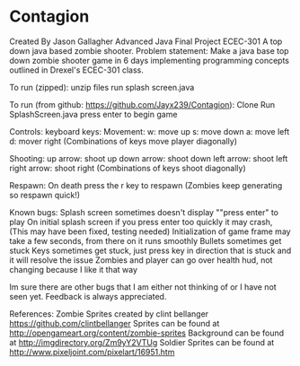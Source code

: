 # Contagion
Created By Jason Gallagher
Advanced Java Final Project ECEC-301
A top down java based zombie shooter.
Problem statement:
Make a java base top down zombie shooter game in 6 days implementing programming concepts outlined
in Drexel's ECEC-301 class.

To run (zipped):
unzip files
run splash screen.java

To run (from github: https://github.com/Jayx239/Contagion):
Clone
Run SplashScreen.java
press enter to begin game

Controls:
keyboard keys:
Movement:
w: move up
s: move down
a: move left
d: mover right
(Combinations of keys move player diagonally)

Shooting:
up arrow: shoot up
down arrow: shoot down
left arrow: shoot left
right arrow: shoot right
(Combinations of keys shoot diagonally)

Respawn:
On death press the r key to respawn (Zombies keep generating so respawn quick!)

Known bugs:
Splash screen sometimes doesn't display ""press enter" to play
On initial splash screen if you press enter too quickly it may crash, (This may have been fixed, testing needed)
Initialization of game frame may take a few seconds, from there on it runs smoothly
Bullets sometimes get stuck
Keys sometimes get stuck, just press key in direction that is stuck and it will resolve the issue
Zombies and player can go over health hud, not changing because I like it that way

Im sure there are other bugs that I am either not thinking of or I have not seen yet. Feedback is always
appreciated.

References:
Zombie Sprites created by clint bellanger https://github.com/clintbellanger
Sprites can be found at http://opengameart.org/content/zombie-sprites
Background can be found at http://imgdirectory.org/Zm9yY2VTUg
Soldier Sprites can be found at http://www.pixeljoint.com/pixelart/16951.htm